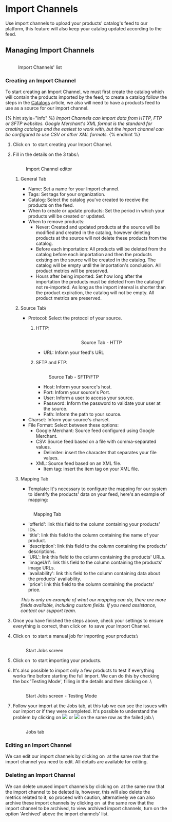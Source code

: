 # Import Channels

Use import channels to upload your products' catalog's feed to our platform, this feature will also keep your catalog updated according to the feed.

## Managing Import Channels

<figure><img src="../../.gitbook/assets/image (8) (6) (1).png" alt=""><figcaption><p>Import Channels' list</p></figcaption></figure>

### Creating an Import Channel

To start creating an Import Channel, we must first create the catalog which will contain the products imported by the feed, to create a catalog follow the steps in the [Catalogs](catalogs.md) article, we also will need to have a products feed to use as a source for our import channel.

{% hint style="info" %}
_Import Channels can import data from HTTP, FTP or SFTP websites. Google Merchant's XML format is the standard for creating catalogs and the easiest to work with, but the import channel can be configured to use CSV or other XML formats._
{% endhint %}

1. Click on <img src="../../.gitbook/assets/image (10) (6) (1).png" alt="" data-size="line"> to start creating your Import Channel.
2.  Fill in the details on the 3 tabs:\


    <figure><img src="../../.gitbook/assets/image (13) (6) (1).png" alt=""><figcaption><p>Import Channel editor</p></figcaption></figure>

    1. General Tab
       * Name: Set a name for your Import channel.
       * Tags: Set tags for your organization.
       * Catalog: Select the catalog you've created to receive the products on the feed.
       * When to create or update products: Set the period in which your products will be created or updated.
       * When to remove products:&#x20;
         * Never: Created and updated products at the source will be modified and created in the catalog, however deleting products at the source will not delete these products from the catalog.
         * Before each importation: All products will be deleted from the catalog before each importation and then the products existing on the source will be created in the catalog. The catalog will be empty until the importation's conclusion. All product metrics will be preserved.
         * &#x20;Hours after being imported: Set how long after the importation the products must be deleted from the catalog if not re-imported. As long as the import interval is shorter than the product expiration, the catalog will not be empty. All product metrics are preserved.
    2. Source Tab\

       * Protocol: Select the protocol of your source.
         1.  HTTP:

             <div align="center" data-full-width="false">

             <figure><img src="../../.gitbook/assets/image (110).png" alt=""><figcaption><p>Source Tab - HTTP</p></figcaption></figure>

             </div>

             * URL: Inform your feed's URL
         2.  SFTP and FTP:

             <figure><img src="../../.gitbook/assets/image (112).png" alt=""><figcaption><p>Source Tab - SFTP/FTP</p></figcaption></figure>

             * Host: Inform your source's host.
             * Port: Inform your source's Port.
             * User: Inform a user to access your source.
             * Password: Inform the password to validate your user at the source.
             * Path: Inform the path to your source.
       * Charset: Inform your source's charset.
       * File Format: Select between these options:
         * Google Merchant: Source feed configured using Google Merchant.
         * CSV: Source feed based on a file with comma-separated values.
           * Delimiter: insert the character that separates your file values.
         * XML: Source feed based on an XML file.
           * Item tag: insert the item tag on your XML file.
    3.  Mapping Tab

        * Template: It's necessary to configure the mapping for our system to identify the products' data on your feed, here's an example of mapping:

        <figure><img src="../../.gitbook/assets/image (61).png" alt=""><figcaption><p>Mapping Tab</p></figcaption></figure>

        * 'offerId': link this field to the column containing your products' IDs.
        * 'title': link this field to the column containing the name of your product.
        * 'description': link this field to the column containing the products' descriptions.
        * 'URL': link this field to the column containing the products' URLs.
        * 'imageUrl': link this field to the column containing the products' image URLs.
        * 'availability': link this field to the column containing data about the products' availability.
        * 'price': link this field to the column containing the products' price.

        _This is only an example of what our mapping can do, there are more fields available, including custom fields. If you need assistance, contact our support team._&#x20;
3. Once you have finished the steps above, check your settings to ensure everything is correct, then click on <img src="../../.gitbook/assets/image (15) (6) (1).png" alt="" data-size="line"> to save your Import Channel.
4.  Click on <img src="../../.gitbook/assets/image (2) (1) (2).png" alt="" data-size="original"> to start a manual job for importing your products:\


    <figure><img src="../../.gitbook/assets/image (2) (1) (2) (1).png" alt=""><figcaption><p>Start Jobs screen</p></figcaption></figure>
5. Click on <img src="../../.gitbook/assets/image (3) (6).png" alt="" data-size="line"> to start importing your products.
6.  It's also possible to import only a few products to test if everything works fine before starting the full import. We can do this by checking the box 'Testing Mode', filling in the details and then clicking on <img src="../../.gitbook/assets/image (4) (6) (1).png" alt="" data-size="line">.\


    <figure><img src="../../.gitbook/assets/image (114).png" alt=""><figcaption><p>Start Jobs screen - Testing Mode</p></figcaption></figure>
7.  Follow your import at the Jobs tab, at this tab we can see the issues with our import or if they were completed. It's possible to understand the problem by clicking on  ![](<../../.gitbook/assets/image (59).png>) or ![](<../../.gitbook/assets/image (60).png>) on the same row as the failed job.\


    <figure><img src="../../.gitbook/assets/image (57).png" alt=""><figcaption><p>Jobs tab</p></figcaption></figure>

### Editing an Import Channel

We can edit our import channels by clicking on <img src="../../.gitbook/assets/image (5) (6) (1).png" alt="" data-size="line"> at the same row that the import channel you need to edit. All details are available for editing.&#x20;

### Deleting an Import Channel

We can delete unused import channels by clicking on <img src="../../.gitbook/assets/image (7) (6) (1).png" alt="" data-size="line"> at the same row that the import channel to be deleted is, however, this will also delete the metrics related to it, so proceed with caution, alternatively we can also archive these import channels by clicking on <img src="../../.gitbook/assets/image (6) (6) (1).png" alt="" data-size="line"> at the same row that the import channel to be archived, to view archived import channels, turn on the option 'Archived' above the import channels' list.
